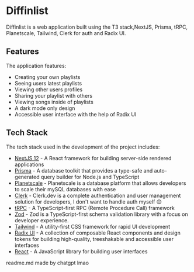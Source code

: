 # Diffinlist

Diffinlist is a web application built using the T3 stack,NextJS, Prisma, tRPC, Planetscale, Tailwind, Clerk for auth and Radix UI.

## Features

The application features:

- Creating your own playlists
- Seeing users latest playlists
- Viewing other users profiles
- Sharing your playlist with others
- Viewing songs inside of playlists
- A dark mode only design
- Accessible user interface with the help of Radix UI

## Tech Stack

The tech stack used in the development of the project includes:

- [NextJS 12](https://nextjs.org/) - A React framework for building server-side rendered applications
- [Prisma](https://www.prisma.io/) - A database toolkit that provides a type-safe and auto-generated query builder for Node.js and TypeScript
- [Planetscale](https://react.dev/) - Planetscale is a database platform that allows developers to scale their mySQL databases with ease
- [Clerk](https://clerk.dev/) - Clerk.dev is a complete authentication and user management solution for developers, I don't want to handle auth myself 😊
- [tRPC](https://trpc.io/) - A TypeScript-first RPC (Remote Procedure Call) framework
- [Zod](https://zod.dev/) - Zod is a TypeScript-first schema validation library with a focus on developer experience.
- [Tailwind](https://tailwindcss.com/) - A utility-first CSS framework for rapid UI development
- [Radix UI](https://radix-ui.com/) - A collection of composable React components and design tokens for building high-quality, treeshakable and accessible user interfaces
- [React](https://react.dev/) - A JavaScript library for building user interfaces

readme.md made by chatgpt lmao

